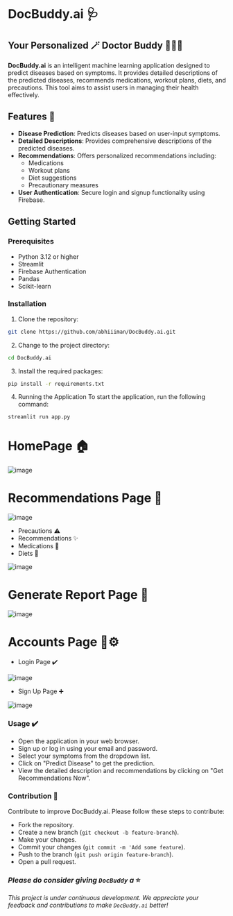 # DocBuddy.ai 🩺
## Your Personalized 🪄 Doctor Buddy 👨🏻‍⚕️
__DocBuddy.ai__ is an intelligent machine learning application designed to predict diseases based on symptoms.
It provides detailed descriptions of the predicted diseases, recommends medications, workout plans, diets, and precautions.
This tool aims to assist users in managing their health effectively.

## Features 🌟

- **Disease Prediction**: Predicts diseases based on user-input symptoms.
- **Detailed Descriptions**: Provides comprehensive descriptions of the predicted diseases.
- **Recommendations**: Offers personalized recommendations including:
  - Medications
  - Workout plans
  - Diet suggestions
  - Precautionary measures
- **User Authentication**: Secure login and signup functionality using Firebase.

## Getting Started

### Prerequisites

- Python 3.12 or higher
- Streamlit
- Firebase Authentication
- Pandas
- Scikit-learn

### Installation

1. Clone the repository:
```bash
git clone https://github.com/abhiiiman/DocBuddy.ai.git
```
2. Change to the project directory:
```bash
cd DocBuddy.ai
```
3. Install the required packages:
```bash
pip install -r requirements.txt
```
4. Running the Application
To start the application, run the following command:
```bash
streamlit run app.py
```

# HomePage 🏠

![image](https://github.com/abhiiiman/DocBuddy.ai/assets/111262410/c61436f5-f6ac-4760-9924-83e81a1d327e)

# Recommendations Page 🔮

![image](https://github.com/abhiiiman/DocBuddy.ai/assets/111262410/03a089f3-36da-477f-8928-40810e2ac7f2)

- Precautions ⚠️
- Recommendations ✨
- Medications 💊
- Diets 🍉

![image](https://github.com/abhiiiman/DocBuddy.ai/assets/111262410/9ad3ba15-16f4-4278-afaf-78e864b7153b)

# Generate Report Page 📑

![image](https://github.com/abhiiiman/DocBuddy.ai/assets/111262410/421543e4-e262-4061-970e-fd008f640110)

# Accounts Page 👥⚙️
- Login Page ✔️

![image](https://github.com/abhiiiman/DocBuddy.ai/assets/111262410/176425ed-6674-4f08-9df0-283aabe665d8)

- Sign Up Page ➕

![image](https://github.com/abhiiiman/DocBuddy.ai/assets/111262410/43d71050-08e8-4aad-b828-dba503a13e39)

### Usage ✔️
- Open the application in your web browser.
- Sign up or log in using your email and password.
- Select your symptoms from the dropdown list.
- Click on "Predict Disease" to get the prediction.
- View the detailed description and recommendations by clicking on "Get Recommendations Now".

### Contribution 👥
Contribute to improve DocBuddy.ai. Please follow these steps to contribute:
- Fork the repository.
- Create a new branch (`git checkout -b feature-branch`).
- Make your changes.
- Commit your changes (`git commit -m 'Add some feature`).
- Push to the branch (`git push origin feature-branch`).
- Open a pull request.

### _Please do consider giving `DocBuddy` a_ ⭐

_This project is under continuous development. We appreciate your feedback and contributions to make `DocBuddy.ai` better!_
